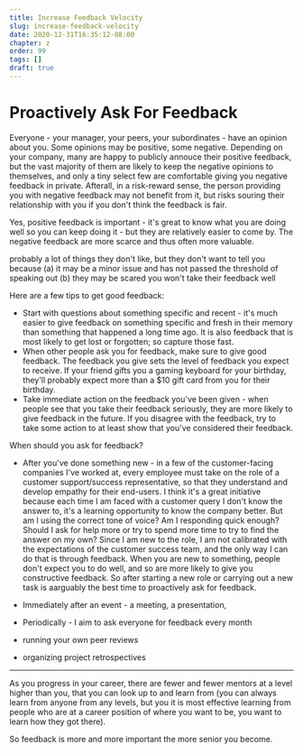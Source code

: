 ```yaml
---
title: Increase Feedback Velocity
slug: increase-feedback-velocity
date: 2020-12-31T16:35:12-08:00
chapter: z
order: 99
tags: []
draft: true
---
```


# Proactively Ask For Feedback

Everyone - your manager, your peers, your subordinates - have an opinion about you. Some opinions may be positive, some negative. Depending on your company, many are happy to publicly annouce their positive feedback, but the vast majority of them are likely to keep the negative opinions to themselves, and only a tiny select few are comfortable giving you negative feedback in private. Afterall, in a risk-reward sense, the person providing you with negative feedback may not benefit from it, but risks souring their relationship with you if you don't think the feedback is fair.

Yes, positive feedback is important - it's great to know what you are doing well so you can keep doing it - but they are relatively easier to come by. The negative feedback are more scarce and thus often more valuable.

probably a lot of things they don't like, but they don't want to tell you because (a) it may be a minor issue and has not passed the threshold of speaking out (b) they may be scared you won't take their feedback well


Here are a few tips to get good feedback:

- Start with questions about something specific and recent - it's much easier to give feedback on something specific and fresh in their memory than something that happened a long time ago. It is also feedback that is most likely to get lost or forgotten; so capture those fast.
- When other people ask you for feedback, make sure to give good feedback. The feedback you give sets the level of feedback you expect to receive. If your friend gifts you a gaming keyboard for your birthday, they'll probably expect more than a $10 gift card from you for their birthday.
- Take immediate action on the feedback you've been given - when people see that you take their feedback seriously, they are more likely to give feedback in the future. If you disagree with the feedback, try to take some action to at least show that you've considered their feedback.

When should you ask for feedback?

- After you've done something new - in a few of the customer-facing companies I've worked at, every employee must take on the role of a customer support/success representative, so that they understand and develop empathy for their end-users. I think it's a great initiative because each time I am faced with a customer query I don't know the answer to, it's a learning opportunity to know the company better. But am I using the correct tone of voice? Am I responding quick enough? Should I ask for help more or try to spend more time to try to find the answer on my own? Since I am new to the role, I am not calibrated with the expectations of the customer success team, and the only way I can do that is through feedback. When you are new to something, people don't expect you to do well, and so are more likely to give you constructive feedback. So after starting a new role or carrying out a new task is aarguably the best time to proactively ask for feedback.
- Immediately after an event - a meeting, a presentation, 
- Periodically - I aim to ask everyone for feedback every month

- running your own peer reviews
- organizing project retrospectives

---

As you progress in your career, there are fewer and fewer mentors at a level higher than you, that you can look up to and learn from (you can always learn from anyone from any levels, but you it is most effective learning from people who are at a career position of where you want to be, you want to learn how they got there).

So feedback is more and more important the more senior you become.
